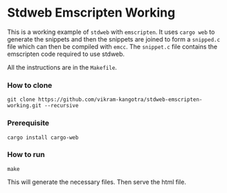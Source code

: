 # Stdweb Emscripten Working

This is a working example of `stdweb` with `emscripten`. It uses `cargo web` to generate the snippets and then the snippets are joined to form a `snipped.c` file which can then be compiled with `emcc`. 
The `snippet.c` file contains the emscripten code required to use stdweb. 

All the instructions are in the `Makefile`.

### How to clone

```
git clone https://github.com/vikram-kangotra/stdweb-emscripten-working.git --recursive
```

### Prerequisite

```
cargo install cargo-web
```

### How to run

```
make
```

This will generate the necessary files. Then serve the html file.
